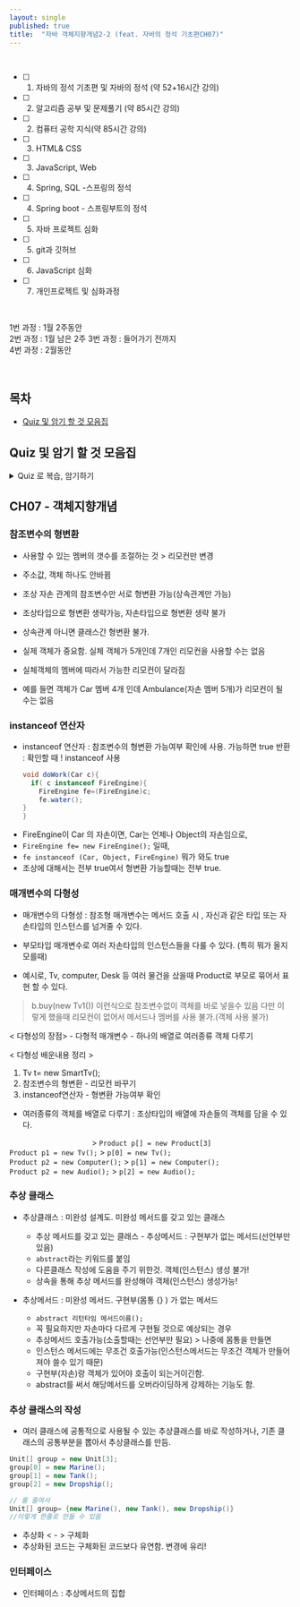```yaml
---
layout: single
published: true
title:  "자바 객체지향개념2-2 (feat. 자바의 정석 기초편CH07)"
---
```





<br>


- [ ] 1. 자바의 정석 기초편 및 자바의 정석 (약 52+16시간 강의)
- [ ] 2. 알고리즘 공부 및 문제풀기 (약 85시간 강의)
- [ ] 2. 컴퓨터 공학 지식(약 85시간 강의)
- [ ] 3. HTML& CSS
- [ ] 3. JavaScript, Web
- [ ] 4. Spring, SQL -스프링의 정석
- [ ] 4. Spring boot - 스프링부트의 정석
- [ ] 5. 자바 프로젝트 심화
- [ ] 5. git과 깃허브
- [ ] 6. JavaScript 심화
- [ ] 7. 개인프로젝트 및 심화과정

<br>


1번 과정 : 1월 2주동안  
2번 과정 :  1월 남은 2주 
3번 과정 :  들어가기 전까지  
4번 과정 : 2월동안


<br>



## 목차

- [Quiz 및 암기 할 것 모음집](#quiz-및-암기-할-것-모음집)




## Quiz 및 암기 할 것 모음집


<details>
  <summary>
    Quiz 로 복습, 암기하기
  </summary>
<div markdown="1">

  <br>


1. 참조변수 형변환은 왜하나요?
2. instanceof 연산자는 언제 사용하나요?

  
  <br>



<details>
  <summary>
    답안지
  </summary>

<div markdown="1">
  <br>
  
1. 참조변수를 변경함으로써 사용할 수 있는 멤버의 갯수를 조절
2. 참조변수의 형변환 가능 여부 확인할때



</div>
</details>


</div>
</details>

## CH07 - 객체지향개념


### 참조변수의 형변환

 - 사용할 수 있는 멤버의 갯수를 조절하는 것 > 리모컨만 변경
 - 주소값, 객체 하나도 안바뀜
 - 조상 자손 관계의 참조변수만 서로 형변환 가능(상속관계만 가능)


 - 조상타입으로 형변환 생략가능, 자손타입으로 형변환 생략 불가
 - 상속관계 아니면 클래스간 형변환 불가.


 - 실제 객체가 중요함. 실체 객체가 5개인데 7개인 리모컨을 사용할 수는 없음
 - 실체객체의 멤버에 따라서 가능한 리모컨이 달라짐
 - 예를 들면 객체가 Car 멤버 4개 인데 Ambulance(자손 멤버 5개)가 리모컨이 될 수는 없음 


### instanceof 연산자

 * instanceof 연산자
   : 참조변수의 형변환 가능여부 확인에 사용. 가능하면 true 반환
   : 확인할 때 ! instanceof 사용

   ```java
   void doWork(Car c){
     if( c instanceof FireEngine){
       FireEngine fe=(FireEngine)c;
       fe.water();
   }
   }
   ```
   
- FireEngine이 Car 의 자손이면, Car는 언제나 Object의 자손임으로,
- `FireEngine fe= new FireEngine();` 일때,
- `fe instanceof (Car, Object, FireEngine)` 뭐가 와도 true
- 조상에 대해서는 전부 true여서 형변환 가능할때는 전부 true. 




### 매개변수의 다형성

 - 매개변수의 다형성
   : 참조형 매개변수는 메서드 호출 시 , 자신과 같은 타입 또는 자손타입의 인스턴스를 넘겨줄 수 있다.

 - 부모타입 매개변수로 여러 자손타입의 인스턴스들을 다룰 수 있다. (특히 뭐가 올지 모를때)
 - 예시로, Tv, computer, Desk 등 여러 물건을 샀을때 Product로 부모로 묶어서 표현 할 수 있다.

> b.buy(new Tv1()) 이런식으로 참조변수없이 객체를 바로 넣을수 있음
> 다만 이렇게 했을때 리모컨이 없어서 메서드나 멤버를 사용 불가.(객체 사용 불가)


   < 다형성의 장점>
    - 다형적 매개변수
    - 하나의 배열로 여러종류 객체 다루기

< 다형성 배운내용 정리 >
1. Tv t= new SmartTv();
2. 참조변수의 형변환 - 리모컨 바꾸기
3. instanceof연산자 - 형변환 가능여부 확인


 * 여러종류의 객체를 배열로 다루기
   : 조상타입의 배열에 자손들의 객체를 담을 수 있다.
   

`                    `             >      `Product p[] = new Product[3]`  
`Product p1 = new Tv();`           >   `p[0] = new Tv();`  
`Product p2 = new Computer();`     >   `p[1] = new Computer();`  
`Product p2 = new Audio();`        >   `p[2] = new Audio();`  



### 추상 클래스

 * 추상클래스
   : 미완성 설계도.  미완성 메서드를 갖고 있는 클래스

   - 추상 메서드를 갖고 있는 클래스 - 추상메서드 : 구현부가 없는 메서드(선언부만 있음)
   - `abstract`라는 키워드를 붙임
   - 다른클래스 작성에 도움을 주기 위한것. 객체(인스턴스) 생성 불가!
   - 상속을 통해 추상 메서드를 완성해야 객체(인스턴스) 생성가능!


 * 추상메서드
   : 미완성 메서드. 구현부(몸통 {} ) 가 없는 메서드

   - `abstract 리턴타임 메서드이름();`
   - 꼭 필요하지만 자손마다 다르게 구현될 것으로 예상되는 경우
   - 추상메서드 호출가능(소출할때는 선언부만 필요) > 나중에 몸통을 만들면
   - 인스턴스 메서드에는 무조건 호출가능(인스턴스메서드는 무조건 객체가 만들어져야 쓸수 있기 때문)
   - 구현부(자손)랑 객체가 있어야 호출이 되는거이긴함.
   - abstract를 써서 해당메서드를 오버라이딩하게 강제하는 기능도 함.



### 추상 클래스의 작성

 - 여러 클래스에 공통적으로 사용될 수 있는 추상클래스를 바로 작성하거나, 기존 클래스의 공통부분을 뽑아서 추상클래스를 만듬.

```java
Unit[] group = new Unit[3];
group[0] = new Marine();
group[1] = new Tank();
group[2] = new Dropship();

// 를 줄여서
Unit[] group= {new Marine(), new Tank(), new Dropship()}
//이렇게 한줄로 만들 수 있음
```

- 추상화 < - > 구체화
- 추상화된 코드는 구체화된 코드보다 유연함. 변경에 유리!



### 인터페이스

 * 인터페이스
   : 추상메서드의 집합

































































































